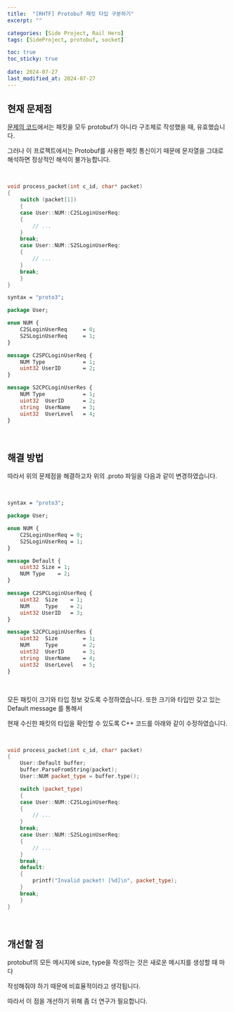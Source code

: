 ```yaml
---
title:  "[RHTF] Protobuf 패킷 타입 구분하기"
excerpt: ""

categories: [Side Project, Rail Hero]
tags: [SideProject, protobuf, socket]

toc: true
toc_sticky: true
 
date: 2024-07-27
last_modified_at: 2024-07-27
---
```


## 현재 문제점

[문제의 코드](https://github.com/Mgcllee/RHTF/blob/e0c7f2f64956a9e6e1287bb2668f2395d3c7f062/RHTF_Server/RHTFStageServer/worker.cpp#L126)에서는 패킷을 모두 protobuf가 아니라 구조체로 작성했을 때, 유효했습니다.  

그러나 이 프로젝트에서는 Protobuf를 사용한 패킷 통신이기 때문에 문자열을 그대로 해석하면 정상적인 해석이 불가능합니다.  

<br/>

```c++
void process_packet(int c_id, char* packet)
{
    switch (packet[1])
    {
    case User::NUM::C2SLoginUserReq:
    {
        // ...
    }
    break;
    case User::NUM::S2SLoginUserReq:
    {
        // ...
    }
    break;
    }
}
```

```proto
syntax = "proto3";

package User;

enum NUM {
	C2SLoginUserReq     = 0;
	S2SLoginUserReq     = 1;
}

message C2SPCLoginUserReq {
    NUM Type            = 1;
	uint32 UserID       = 2;
}

message S2CPCLoginUserRes {
    NUM Type            = 1;
	uint32  UserID		= 2;
	string  UserName	= 3;
	uint32  UserLevel	= 4;
}
```

<br/>

## 해결 방법

따라서 위의 문제점을 해결하고자 위의 .proto 파일을 다음과 같이 변경하였습니다.  

<br/>

```proto
syntax = "proto3";

package User;

enum NUM {
	C2SLoginUserReq = 0;
	S2SLoginUserReq = 1;
}

message Default {
	uint32 Size = 1;
	NUM Type	= 2;
}

message C2SPCLoginUserReq {
	uint32	Size	= 1;
	NUM		Type	= 2;
	uint32 UserID	= 3;
}

message S2CPCLoginUserRes {
	uint32	Size		= 1;
	NUM		Type		= 2;
	uint32  UserID		= 3;
	string  UserName	= 4;
	uint32  UserLevel	= 5;
}
```

<br/>

모든 패킷이 크기와 타입 정보 갖도록 수정하였습니다. 또한 크기와 타입만 갖고 있는 Default message 를 통해서  

현재 수신한 패킷의 타입을 확인할 수 있도록 C++ 코드를 아래와 같이 수정하였습니다.  

<br/>

```c++
void process_packet(int c_id, char* packet)
{
    User::Default buffer;
    buffer.ParseFromString(packet);
    User::NUM packet_type = buffer.type();

    switch (packet_type)
    {
    case User::NUM::C2SLoginUserReq:
    {
        // ...
    }
    break;
    case User::NUM::S2SLoginUserReq:
    {
        // ...
    }
    break;
    default:
    {
        printf("Invalid packet! [%d]\n", packet_type);
    }
    break;
    }
}

```

<br/>

## 개선할 점

protobuf의 모든 메시지에 size, type을 작성하는 것은 새로운 메시지를 생성할 때 마다  

작성해줘야 하기 때문에 비효율적이라고 생각됩니다.  

따라서 이 점을 개선하기 위해 좀 더 연구가 필요합니다.
